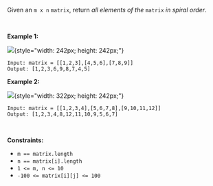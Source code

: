 Given an `m x n` `matrix`, return *all elements of the* `matrix` *in
spiral order*.

 

**Example 1:**

![](https://assets.leetcode.com/uploads/2020/11/13/spiral1.jpg){style="width: 242px; height: 242px;"}

    Input: matrix = [[1,2,3],[4,5,6],[7,8,9]]
    Output: [1,2,3,6,9,8,7,4,5]

**Example 2:**

![](https://assets.leetcode.com/uploads/2020/11/13/spiral.jpg){style="width: 322px; height: 242px;"}

    Input: matrix = [[1,2,3,4],[5,6,7,8],[9,10,11,12]]
    Output: [1,2,3,4,8,12,11,10,9,5,6,7]

 

**Constraints:**

-   `m == matrix.length`
-   `n == matrix[i].length`
-   `1 <= m, n <= 10`
-   `-100 <= matrix[i][j] <= 100`
